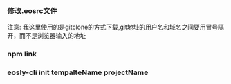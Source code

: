### 修改.eosrc文件
注意: 我这里使用的是gitclone的方式下载,git地址的用户名和域名之间要用冒号隔开，而不是浏览器输入的地址
### npm link
### eosly-cli init tempalteName projectName
